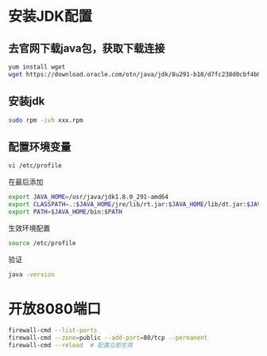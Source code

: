 # 安装JDK配置

## 去官网下载java包，获取下载连接

```bash
yum install wget
wget https://download.oracle.com/otn/java/jdk/8u291-b10/d7fc238d0cbf4b0dac67be84580cfb4b/jdk-8u291-linux-x64.rpm?AuthParam=1626315130_ac702143d06f348fb37b8a608b600ca4
```

## 安装jdk

```bash
sudo rpm -ivh xxx.rpm
```

## 配置环境变量

```bash
vi /etc/profile
```

在最后添加

```bash
export JAVA_HOME=/usr/java/jdk1.8.0_291-amd64
export CLASSPATH=.:$JAVA_HOME/jre/lib/rt.jar:$JAVA_HOME/lib/dt.jar:$JAVA_HOME/lib/tools.jar
export PATH=$JAVA_HOME/bin:$PATH
```

生效环境配置

```bash
source /etc/profile
```

验证

```bash
java -version
```

# 开放8080端口

```bash
firewall-cmd --list-ports
firewall-cmd --zone=public --add-port=80/tcp --permanent 
firewall-cmd --reload  # 配置立即生效
```

